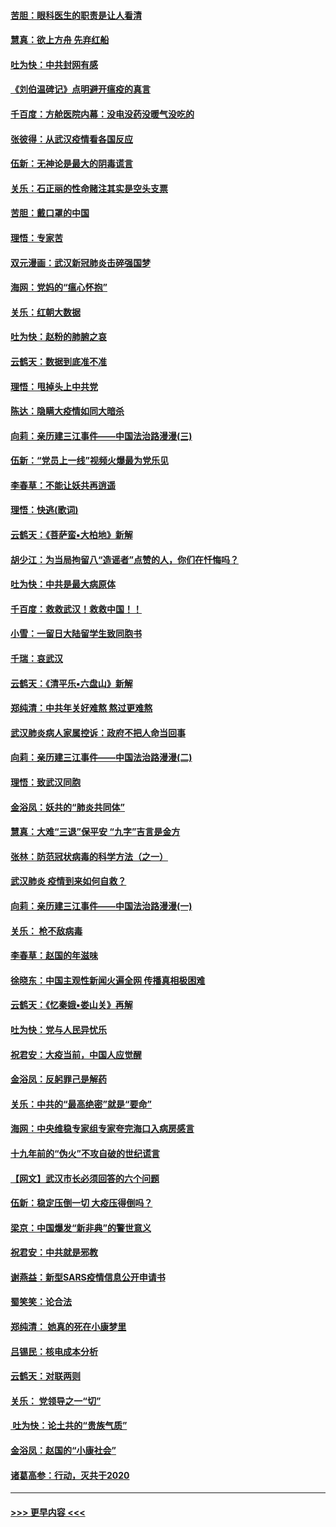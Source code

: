 #### [苦胆：眼科医生的职责是让人看清](../pages/nsc993/n11853840.md?t=02090733) 
#### [慧真：欲上方舟 先弃红船](../pages/nsc993/n11853483.md?t=02090733) 
#### [吐为快：中共封网有感](../pages/nsc993/n11852575.md?t=02090733) 
#### [《刘伯温碑记》点明避开瘟疫的真言](../pages/nsc993/n11852128.md?t=02090733) 
#### [千百度：方舱医院内幕：没电没药没暖气没吃的](../pages/nsc993/n11850211.md?t=02090733) 
#### [张彼得：从武汉疫情看各国反应](../pages/nsc993/n11850102.md?t=02090733) 
#### [伍新：无神论是最大的阴毒谎言](../pages/nsc993/n11846129.md?t=02090733) 
#### [关乐：石正丽的性命赌注其实是空头支票](../pages/nsc993/n11846109.md?t=02090733) 
#### [苦胆：戴口罩的中国](../pages/nsc993/n11845576.md?t=02090733) 
#### [理悟：专家苦](../pages/nsc993/n11845564.md?t=02090733) 
#### [双元漫画：武汉新冠肺炎击碎强国梦](../pages/nsc993/n11843320.md?t=02090733) 
#### [海网：党妈的“瘟心怀抱”](../pages/nsc993/n11840740.md?t=02090733) 
#### [关乐：红朝大数据](../pages/nsc993/n11840675.md?t=02090733) 
#### [吐为快：赵粉的肺腑之哀](../pages/nsc993/n11840618.md?t=02090733) 
#### [云鹤天：数据到底准不准](../pages/nsc993/n11840325.md?t=02090733) 
#### [理悟：甩掉头上中共党](../pages/nsc993/n11838826.md?t=02090733) 
#### [陈达：隐瞒大疫情如同大暗杀](../pages/nsc993/n11838771.md?t=02090733) 
#### [向莉：亲历建三江事件——中国法治路漫漫(三)](../pages/nsc993/n11831825.md?t=02090733) 
#### [伍新：“党员上一线”视频火爆最为党乐见](../pages/nsc993/n11838200.md?t=02090733) 
#### [李春草：不能让妖共再逍遥](../pages/nsc993/n11838102.md?t=02090733) 
#### [理悟：快逃(歌词)](../pages/nsc993/n11838083.md?t=02090733) 
#### [云鹤天：《菩萨蛮▪大柏地》新解](../pages/nsc993/n11838059.md?t=02090733) 
#### [胡少江：为当局拘留八“造谣者”点赞的人，你们在忏悔吗？](../pages/nsc993/n11836801.md?t=02090733) 
#### [吐为快：中共是最大病原体](../pages/nsc993/n11836748.md?t=02090733) 
#### [千百度：救救武汉！救救中国！！](../pages/nsc993/n11836145.md?t=02090733) 
#### [小雪：一留日大陆留学生致同胞书](../pages/nsc993/n11834624.md?t=02090733) 
#### [千瑞：哀武汉](../pages/nsc993/n11833647.md?t=02090733) 
#### [云鹤天：《清平乐▪六盘山》新解](../pages/nsc993/n11833611.md?t=02090733) 
#### [郑纯清：中共年关好难熬 熬过更难熬](../pages/nsc993/n11833489.md?t=02090733) 
#### [武汉肺炎病人家属控诉：政府不把人命当回事](../pages/nsc993/n11833205.md?t=02090733) 
#### [向莉：亲历建三江事件——中国法治路漫漫(二)](../pages/nsc993/n11829102.md?t=02090733) 
#### [理悟：致武汉同胞](../pages/nsc993/n11831522.md?t=02090733) 
#### [金浴凤：妖共的“肺炎共同体”](../pages/nsc993/n11829448.md?t=02090733) 
#### [慧真：大难“三退”保平安 “九字”吉言是金方](../pages/nsc993/n11829501.md?t=02090733) 
#### [张林：防范冠状病毒的科学方法（之一）](../pages/nsc993/n11828618.md?t=02090733) 
#### [武汉肺炎 疫情到来如何自救？](../pages/nsc993/n11827632.md?t=02090733) 
#### [向莉：亲历建三江事件——中国法治路漫漫(一)](../pages/nsc993/n11827190.md?t=02090733) 
#### [关乐： 枪不敌病毒](../pages/nsc993/n11826746.md?t=02090733) 
#### [李春草：赵国的年滋味](../pages/nsc993/n11826321.md?t=02090733) 
#### [徐晓东：中国主观性新闻火遍全网 传播真相极困难](../pages/nsc993/n11826508.md?t=02090733) 
#### [云鹤天：《忆秦娥▪娄山关》再解](../pages/nsc993/n11824682.md?t=02090733) 
#### [吐为快：党与人民异忧乐](../pages/nsc993/n11824660.md?t=02090733) 
#### [祝君安：大疫当前，中国人应觉醒](../pages/nsc993/n11821946.md?t=02090733) 
#### [金浴凤：反躬罪己是解药](../pages/nsc993/n11820280.md?t=02090733) 
#### [关乐：中共的“最高绝密”就是“要命”](../pages/nsc993/n11816946.md?t=02090733) 
#### [海网：中央维稳专家组专家夸完海口入病房感言](../pages/nsc993/n11815138.md?t=02090733) 
#### [十九年前的“伪火”不攻自破的世纪谎言](../pages/nsc993/n11813238.md?t=02090733) 
#### [【网文】武汉市长必须回答的六个问题](../pages/nsc993/n11813848.md?t=02090733) 
#### [伍新：稳定压倒一切 大疫压得倒吗？](../pages/nsc993/n11812634.md?t=02090733) 
#### [梁京：中国爆发“新非典”的警世意义](../pages/nsc993/n11812554.md?t=02090733) 
#### [祝君安：中共就是邪教](../pages/nsc993/n11812431.md?t=02090733) 
#### [谢燕益：新型SARS疫情信息公开申请书](../pages/nsc993/n11808840.md?t=02090733) 
#### [蜀笑笑：论合法](../pages/nsc993/n11808064.md?t=02090733) 
#### [郑纯清： 她真的死在小康梦里](../pages/nsc993/n11806623.md?t=02090733) 
#### [吕锡民：核电成本分析](../pages/nsc993/n11806284.md?t=02090733) 
#### [云鹤天：对联两则](../pages/nsc993/n11805957.md?t=02090733) 
#### [关乐： 党领导之一“切”](../pages/nsc993/n11804505.md?t=02090733) 
#### [ 吐为快：论土共的“贵族气质”](../pages/nsc993/n11804490.md?t=02090733) 
#### [金浴凤：赵国的“小康社会”](../pages/nsc993/n11804452.md?t=02090733) 
#### [诸葛高参：行动，灭共于2020](../pages/nsc993/n11804120.md?t=02090733) 

----
#### [ >>> 更早内容 <<< ](../indexes/nsc993-earlier.md)
